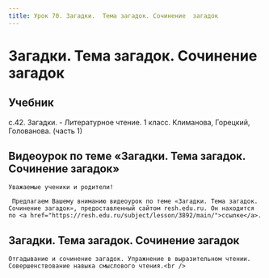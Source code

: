 ```yaml
---
title: Урок 70. Загадки.  Тема загадок. Сочинение  загадок 
---
```


# Загадки.  Тема загадок. Сочинение  загадок 

## Учебник

с.42. Загадки. - Литературное чтение. 1 класс. Климанова, Горецкий, Голованова. (часть 1)

## Видеоурок по теме «Загадки. Тема загадок. Сочинение загадок»

<p>
	Уважаемые ученики и родители!  
</p>
<p>
	 Предлагаем Вашему вниманию видеоурок по теме «Загадки. Тема загадок. Сочинение загадок», предоставленный сайтом resh.edu.ru. Он находится по <a href="https://resh.edu.ru/subject/lesson/3892/main/">ссылке</a>.
</p>

## Загадки. Тема загадок. Сочинение загадок

<p>
	Отгадывание и сочинение загадок. Упражнение в выразительном чтении. Совершенствование навыка смыслового чтения.<br />
</p>